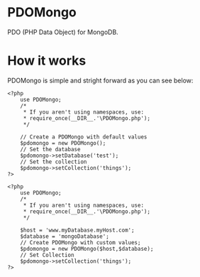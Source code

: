 PDOMongo
========

PDO (PHP Data Object) for MongoDB.

How it works
========

PDOMongo is simple and stright forward as you can see below:

	<?php
		use PDOMongo;
		/*
		 * If you aren't using namespaces, use:
		 * require_once(__DIR__.'\PDOMongo.php');
		 */

		// Create a PDOMongo with default values
		$pdomongo = new PDOMongo(); 
		// Set the database
		$pdomongo->setDatabase('test');
		// Set the collection
		$pdomongo->setCollection('things');
	?>

	<?php
		use PDOMongo;
		/*
		 * If you aren't using namespaces, use:
		 * require_once(__DIR__.'\PDOMongo.php');
		 */

		$host = 'www.myDatabase.myHost.com';
		$database = 'mongoDatabase';
		// Create PDOMongo with custom values;
		$pdomongo = new PDOMongo($host,$database);
		// Set Collection
		$pdomongo->setCollection('things');
	?>
